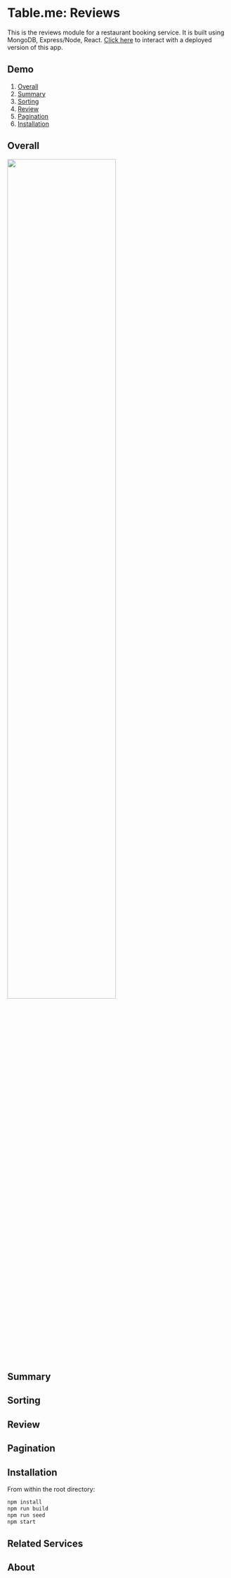 # Table.me: Reviews

This is the reviews module for a restaurant booking service. It is built using MongoDB, Express/Node, React.
[Click here](http://bit.ly/table-me-reviews) to interact with a deployed version of this app.

## Demo

1. [Overall](#overall)
1. [Summary](#summary)
1. [Sorting](#sorting)
1. [Review](#review)
1. [Pagination](#pagination)
1. [Installation](#installation)

## Overall

<img src="https://i.imgur.com/0gSEaKI.gif" width="70%" />

## Summary

## Sorting

## Review

## Pagination

## Installation

From within the root directory:

```sh
npm install
npm run build
npm run seed
npm start
```

## Related Services

## About
